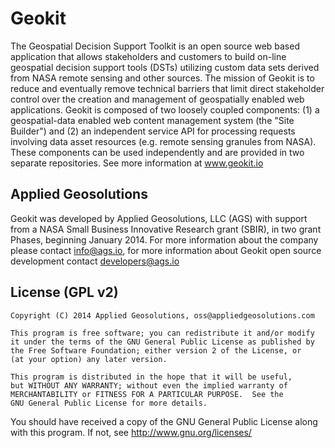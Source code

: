 # Geokit

The Geospatial Decision Support Toolkit is an open source web based application
that allows stakeholders and customers to build on-line geospatial decision
support tools (DSTs) utilizing custom data sets derived from NASA remote sensing
and other sources. The mission of Geokit is to reduce and eventually remove
technical barriers that limit direct stakeholder control over the creation and
management of geospatially enabled web applications. Geokit is composed of two
loosely coupled components: (1) a geospatial-data enabled web content management
system (the "Site Builder") and (2) an independent service API for processing
requests involving data asset resources (e.g. remote sensing granules from
NASA). These components can be used independently and are provided in two
separate repositories. See more information at www.geokit.io

## Applied Geosolutions

Geokit was developed by Applied Geosolutions, LLC (AGS) with support from a NASA
Small Business Innovative Research grant (SBIR), in two grant Phases, beginning
January 2014. For more information about the company please contact info@ags.io,
for more information about Geokit open source development contact
developers@ags.io

## License (GPL v2)

    Copyright (C) 2014 Applied Geosolutions, oss@appliedgeosolutions.com

    This program is free software; you can redistribute it and/or modify
    it under the terms of the GNU General Public License as published by
    the Free Software Foundation; either version 2 of the License, or
    (at your option) any later version.

    This program is distributed in the hope that it will be useful,
    but WITHOUT ANY WARRANTY; without even the implied warranty of
    MERCHANTABILITY or FITNESS FOR A PARTICULAR PURPOSE.  See the
    GNU General Public License for more details.

   You should have received a copy of the GNU General Public License
   along with this program. If not, see <http://www.gnu.org/licenses/>
   

